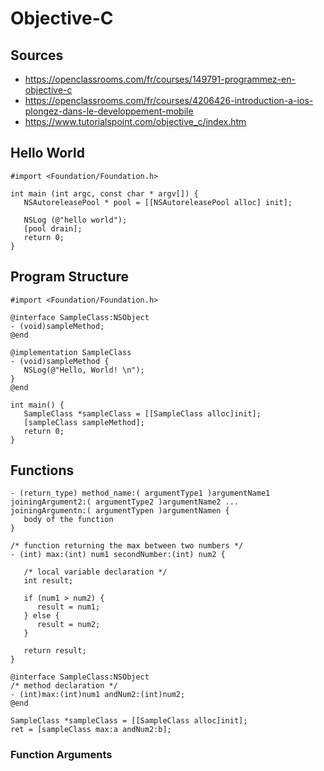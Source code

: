 
# Objective-C

## Sources

- https://openclassrooms.com/fr/courses/149791-programmez-en-objective-c
- https://openclassrooms.com/fr/courses/4206426-introduction-a-ios-plongez-dans-le-developpement-mobile
- https://www.tutorialspoint.com/objective_c/index.htm

## Hello World

```
#import <Foundation/Foundation.h>

int main (int argc, const char * argv[]) {
   NSAutoreleasePool * pool = [[NSAutoreleasePool alloc] init];
   
   NSLog (@"hello world");
   [pool drain];
   return 0;
}
```

## Program Structure

```
#import <Foundation/Foundation.h>

@interface SampleClass:NSObject
- (void)sampleMethod;
@end

@implementation SampleClass
- (void)sampleMethod {
   NSLog(@"Hello, World! \n");
}
@end

int main() {
   SampleClass *sampleClass = [[SampleClass alloc]init];
   [sampleClass sampleMethod];
   return 0;
}
```

## Functions

```
- (return_type) method_name:( argumentType1 )argumentName1 
joiningArgument2:( argumentType2 )argumentName2 ... 
joiningArgumentn:( argumentTypen )argumentNamen {
   body of the function
}
```

```
/* function returning the max between two numbers */
- (int) max:(int) num1 secondNumber:(int) num2 {
   
   /* local variable declaration */
   int result;
 
   if (num1 > num2) {
      result = num1;
   } else {
      result = num2;
   }
 
   return result; 
}
```

```
@interface SampleClass:NSObject
/* method declaration */
- (int)max:(int)num1 andNum2:(int)num2;
@end

SampleClass *sampleClass = [[SampleClass alloc]init];
ret = [sampleClass max:a andNum2:b];
```

### Function Arguments


